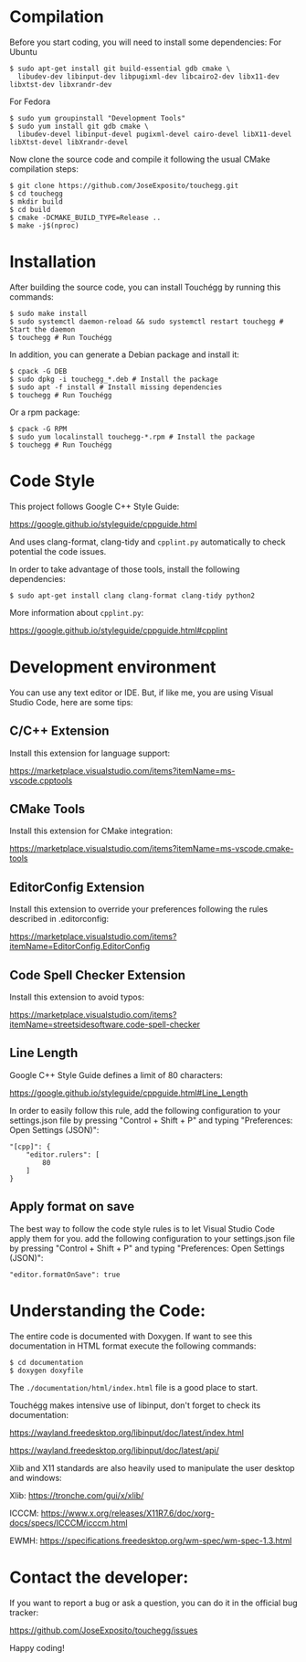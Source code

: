 # Compilation

Before you start coding, you will need to install some dependencies:
For Ubuntu
```
$ sudo apt-get install git build-essential gdb cmake \
  libudev-dev libinput-dev libpugixml-dev libcairo2-dev libx11-dev libxtst-dev libxrandr-dev
```
For Fedora
```
$ sudo yum groupinstall "Development Tools"
$ sudo yum install git gdb cmake \
  libudev-devel libinput-devel pugixml-devel cairo-devel libX11-devel libXtst-devel libXrandr-devel
```

Now clone the source code and compile it following the usual CMake compilation steps:

```
$ git clone https://github.com/JoseExposito/touchegg.git
$ cd touchegg
$ mkdir build
$ cd build
$ cmake -DCMAKE_BUILD_TYPE=Release ..
$ make -j$(nproc)
```

# Installation

After building the source code, you can install Touchégg by running this commands:

```
$ sudo make install
$ sudo systemctl daemon-reload && sudo systemctl restart touchegg # Start the daemon
$ touchegg # Run Touchégg
```

In addition, you can generate a Debian package and install it:

```
$ cpack -G DEB
$ sudo dpkg -i touchegg_*.deb # Install the package
$ sudo apt -f install # Install missing dependencies
$ touchegg # Run Touchégg
```

Or a rpm package:

```
$ cpack -G RPM
$ sudo yum localinstall touchegg-*.rpm # Install the package
$ touchegg # Run Touchégg
```

# Code Style

This project follows Google C++ Style Guide:

https://google.github.io/styleguide/cppguide.html

And uses clang-format, clang-tidy and `cpplint.py` automatically to check potential the code issues.

In order to take advantage of those tools, install the following dependencies:

```
$ sudo apt-get install clang clang-format clang-tidy python2
```

More information about `cpplint.py`:

https://google.github.io/styleguide/cppguide.html#cpplint

# Development environment

You can use any text editor or IDE. But, if like me, you are using Visual Studio Code, here are some
tips:

## C/C++ Extension

Install this extension for language support:

https://marketplace.visualstudio.com/items?itemName=ms-vscode.cpptools

## CMake Tools

Install this extension for CMake integration:

https://marketplace.visualstudio.com/items?itemName=ms-vscode.cmake-tools

## EditorConfig Extension

Install this extension to override your preferences following the rules described in .editorconfig:

https://marketplace.visualstudio.com/items?itemName=EditorConfig.EditorConfig

## Code Spell Checker Extension

Install this extension to avoid typos:

https://marketplace.visualstudio.com/items?itemName=streetsidesoftware.code-spell-checker


## Line Length

Google C++ Style Guide defines a limit of 80 characters:

https://google.github.io/styleguide/cppguide.html#Line_Length

In order to easily follow this rule, add the following configuration to your settings.json file by
pressing "Control + Shift + P" and typing "Preferences: Open Settings (JSON)":

```
"[cpp]": {
    "editor.rulers": [
        80
    ]
}
```

## Apply format on save

The best way to follow the code style rules is to let Visual Studio Code apply them for you.
add the following configuration to your settings.json file by
pressing "Control + Shift + P" and typing "Preferences: Open Settings (JSON)":

```
"editor.formatOnSave": true
```

# Understanding the Code:

The entire code is documented with Doxygen. If want to see this documentation in HTML format execute
the following commands:

```
$ cd documentation
$ doxygen doxyfile
```

The `./documentation/html/index.html` file is a good place to start.

Touchégg makes intensive use of libinput, don't forget to check its documentation:

https://wayland.freedesktop.org/libinput/doc/latest/index.html

https://wayland.freedesktop.org/libinput/doc/latest/api/

Xlib and X11 standards are also heavily used to manipulate the user desktop and windows:

Xlib: https://tronche.com/gui/x/xlib/

ICCCM: https://www.x.org/releases/X11R7.6/doc/xorg-docs/specs/ICCCM/icccm.html

EWMH: https://specifications.freedesktop.org/wm-spec/wm-spec-1.3.html

# Contact the developer:

If you want to report a bug or ask a question, you can do it in the official bug tracker:

https://github.com/JoseExposito/touchegg/issues

Happy coding!
